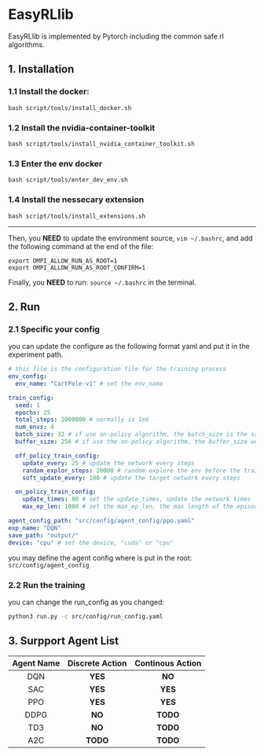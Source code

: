 # EasyRLlib

EasyRLlib is implemented by Pytorch including the common safe rl algorithms.

## 1. Installation

### 1.1 Install the docker:

```
bash script/tools/install_docker.sh
```

### 1.2 Install the nvidia-container-toolkit

```
bash script/tools/install_nvidia_container_toolkit.sh
```

### 1.3 Enter the env docker

```
bash script/tools/enter_dev_env.sh
```

### 1.4 Install the nessecary extension

```
bash script/tools/install_extensions.sh
```

---

Then, you **NEED** to update the environment source, `vim ~/.bashrc`, and add the following command at the end of the file:

```
export OMPI_ALLOW_RUN_AS_ROOT=1
export OMPI_ALLOW_RUN_AS_ROOT_CONFIRM=1
```

Finally, you **NEED** to run: `source ~/.bashrc` in the terminal.

## 2. Run

### 2.1 Specific your config

you can update the configure as the following format yaml and put it in the experiment path.

```yaml
# this file is the configuration file for the training process
env_config:
  env_name: "CartPole-v1" # set the env_name

train_config:
  seed: 1
  epochs: 25
  total_steps: 1000000 # normally is 1e6
  num_envs: 4
  batch_size: 32 # if use on-policy algorithm, the batch_size is the same as the buffer_size
  buffer_size: 256 # if use the on-policy algorithm, the buffer_size would be int(total_steps/epochs/num_envs)

  off_policy_train_config:
    update_every: 25 # update the network every steps
    random_explor_steps: 20000 # random explore the env before the training
    soft_update_every: 100 # update the target network every steps

  on_policy_train_config:
    update_times: 80 # set the update_times, update the network times
    max_ep_len: 1000 # set the max_ep_len, the max length of the episode

agent_config_path: "src/config/agent_config/ppo.yaml"
exp_name: "DQN"
save_path: "output/"
device: "cpu" # set the device, "cuda" or "cpu"
```

you may define the agent config where is put in the root: `src/config/agent_config`

### 2.2 Run the training

you can change the run_config as you changed:

```bash
python3 run.py -c src/config/run_config.yaml
```

## 3. Surpport Agent List

| Agent Name | Discrete Action | Continous Action |
| :--------: | :-------------: | :--------------: |
|    DQN     |     **YES**     |      **NO**      |
|    SAC     |     **YES**     |     **YES**      |
|    PPO     |     **YES**     |     **YES**      |
|    DDPG    |     **NO**      |     **TODO**     |
|    TD3     |     **NO**      |     **TODO**     |
|    A2C     |    **TODO**     |     **TODO**     |
